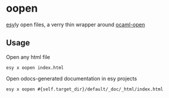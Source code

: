 # oopen

[esy](https://github.com/esy/esy)ly open files, a verry thin wrapper around [ocaml-open](https://github.com/smolkaj/ocaml-open)

## Usage

Open any html file

`esy x oopen index.html`

Open odocs-generated documentation in esy projects

`esy x oopen #{self.target_dir}/default/_doc/_html/index.html`
